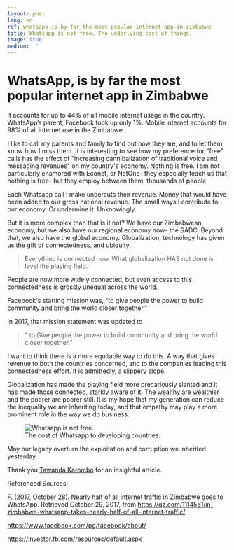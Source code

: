 ```yaml
---
layout: post
lang: en
ref: whatsapp-is-by-far-the-most-popular-internet-app-in-zimbabwe
title: Whatsapp is not free. The underlying cost of things.
image: true
medium: ''
---
```


# WhatsApp, is by far the most popular internet app in Zimbabwe
<meta property="og:image" content="http://tanaka.co.zw/change/assets/images/posts/whatsapp-is-by-far-the-most-popular-internet-app-in-zimbabwe.jpg">

It accounts for up to 44% of all mobile internet usage in the country. WhatsApp’s parent, Facebook took up only 1%. Mobile internet accounts for 98% of all internet use in the Zimbabwe.

I like to call my parents and family to find out how they are, and to let them know how I miss them. It is interesting to see how my preference for "free" calls has the effect of "increasing cannibalization of traditional voice and messaging revenues" on my country's economy. Nothing is free. I am not particularly enamored with Econet, or NetOne- they especially teach us that nothing is free- but they employ between them, thousands of people.

Each Whatsapp call I make undercuts their revenue. Money that would have been added to our gross national revenue. The small ways I contribute to our economy. Or undermine it. Unknowingly.

But it is more complex than that is it not? We have our Zimbabwean economy, but we also have our regional economy now- the SADC. Beyond that, we also have the global economy. Globalization, technology has given us the gift of connectedness, and ubiquity. 

>Everything is connected now. What globalization HAS not done is level the playing field.

People are now more widely connected, but even access to this connectedness is grossly unequal across the world. 

Facebook's starting mission was, "to give people the power to build community and bring the world closer together."

In 2017, that mission statement was updated to 

> " to Give people the power to build community and bring the world closer together."

I want to think there is a more equitable way to do this. A way that gives revenue to both the countries concerned, and to the companies leading this connectedness effort. It is admittedly, a slippery slope.

Globalization has made the playing field more precariously slanted and it has made those connected, starkly aware of it. The wealthy are wealthier and the poorer are poorer still. It is my hope that my generation can reduce the inequality we are inheriting today, and that empathy may play a more prominent role in the way we do business.

<figure class="sidebar">
  <img
  	srcset="{{ site.assets }}{{ site.images }}wherever-seek-beauty-there.jpg 2000w,
  	        {{ site.assets }}{{ site.images }}whatsapp-is-by-far-the-most-popular-internet-app-in-zimbabwe.jpg 1000w,
  	        {{ site.assets }}{{ site.images }}whatsapp-is-by-far-the-most-popular-internet-app-in-zimbabwe.jpg 500w"
    sizes="(min-width: 769px): 25vw, calc(100vw - 4rem)"
  	src="{{ site.assets }}{{ site.images }}whatsapp-is-by-far-the-most-popular-internet-app-in-zimbabwe.jpg"
  	alt="Whatsapp is not free.">
  <figcaption>The cost of Whatsapp to developing countries.</figcaption>
</figure>

May our legacy overturn the exploitation and corruption we inherited yesterday.

Thank you <a href="http://venturesafrica.com/author/tawanda-karombo/" target="_blank">Tawanda Karombo</a> for an insightful article.

Referenced Sources:

F. (2017, October 28). Nearly half of all internet traffic in Zimbabwe goes to WhatsApp. Retrieved October 29, 2017, from https://qz.com/1114551/in-zimbabwe-whatsapp-takes-nearly-half-of-all-internet-traffic/

https://www.facebook.com/pg/facebook/about/

https://investor.fb.com/resources/default.aspx